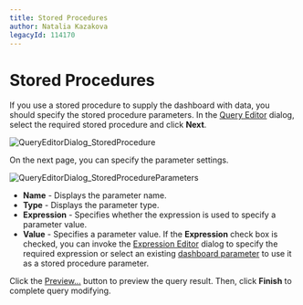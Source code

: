 ```yaml
---
title: Stored Procedures
author: Natalia Kazakova
legacyId: 114170
---
```

# Stored Procedures
If you use a stored procedure to supply the dashboard with data, you should specify the stored procedure parameters. In the [Query Editor](using-the-query-editor.md) dialog, select the required stored procedure and click **Next**.

![QueryEditorDialog_StoredProcedure](../../../images/img118171.png)

On the next page, you can specify the parameter settings.

![QueryEditorDialog_StoredProcedureParameters](../../../images/img118172.png)
* **Name** - Displays the parameter name.
* **Type** - Displays the parameter type.
* **Expression** - Specifies whether the expression is used to specify a parameter value.
* **Value** - Specifies a parameter value. If the **Expression** check box is checked, you can invoke the [Expression Editor](../../../../interface-elements-for-desktop/articles/expression-editor.md) dialog to specify the required expression or select an existing [dashboard parameter](../data-analysis/using-dashboard-parameters.md) to use it as a stored procedure parameter.

Click the [Preview...](preview-data.md) button to preview the query result. Then, click **Finish** to complete query modifying.